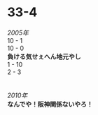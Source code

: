 # 33-4
<i>2005年</i></br>
10 - 1 </br>
10 - 0 </br>
<B>負ける気せぇへん地元やし</B></br>
1 - 10 </br>
2 - 3 </br>
</br>
</br>
<i>2010年</i></br>
<B>なんでや！阪神関係ないやろ！</B>
